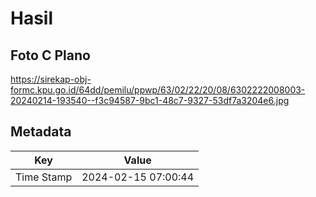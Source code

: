 # Hasil

## Foto C Plano

https://sirekap-obj-formc.kpu.go.id/64dd/pemilu/ppwp/63/02/22/20/08/6302222008003-20240214-193540--f3c94587-9bc1-48c7-9327-53df7a3204e6.jpg


## Metadata

| Key        | Value               |
| ---------- | ------------------- |
| Time Stamp | 2024-02-15 07:00:44 |



